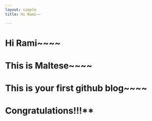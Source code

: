 ```yaml
---
layout: simple
title: Hi Rami~~

---
```



# **Hi Rami~~~~**

# This is Maltese~~~~
# This is your first github blog~~~~
# Congratulations!!!**

